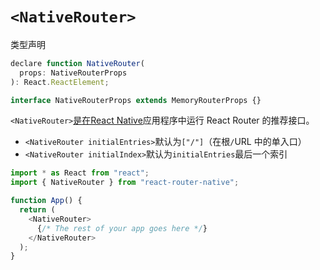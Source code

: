 # `<NativeRouter>`

类型声明

```javascript
declare function NativeRouter(
  props: NativeRouterProps
): React.ReactElement;

interface NativeRouterProps extends MemoryRouterProps {}
```

`<NativeRouter>`[是在React Native](https://reactnative.dev/)应用程序中运行 React Router 的推荐接口。

- `<NativeRouter initialEntries>`默认为`["/"]`（在根`/`URL 中的单入口）
- `<NativeRouter initialIndex>`默认为`initialEntries`最后一个索引

```javascript
import * as React from "react";
import { NativeRouter } from "react-router-native";

function App() {
  return (
    <NativeRouter>
      {/* The rest of your app goes here */}
    </NativeRouter>
  );
}
```

